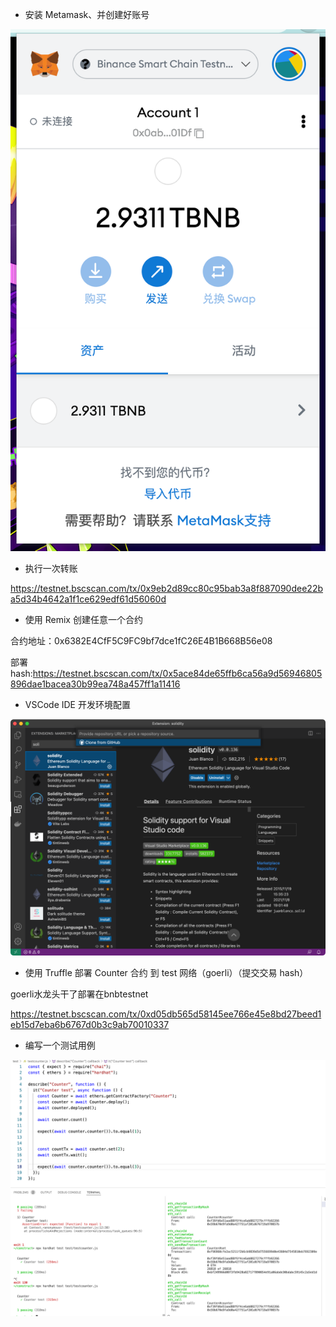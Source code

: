 * 安装 Metamask、并创建好账号

![image-20220225201954272](https://github.com/HiT0on/learnblockchain/blob/main/img/image-20220225201954272.png)



* 执行一次转账

https://testnet.bscscan.com/tx/0x9eb2d89cc80c95bab3a8f887090dee22ba5d34b4642a1f1ce629edf61d56060d

* 使用 Remix 创建任意一个合约

合约地址：0x6382E4CfF5C9FC9bf7dce1fC26E4B1B668B56e08

部署hash:https://testnet.bscscan.com/tx/0x5ace84de65ffb6ca56a9d56946805896dae1bacea30b99ea748a457ff1a11416



* VSCode IDE 开发环境配置

![image-20220225202226088](https://github.com/HiT0on/learnblockchain/blob/main/img/image-20220225202226088.png)

* 使用 Truffle 部署 Counter 合约 到 test 网络（goerli）（提交交易 hash）

goerli水龙头干了部署在bnbtestnet

https://testnet.bscscan.com/tx/0xd05db565d58145ee766e45e8bd27beed1eb15d7eba6b6767d0b3c9ab70010337



* 编写一个测试用例

![image-20220226150913958](https://github.com/HiT0on/learnblockchain/blob/main/img/image-20220226150913958.png)
